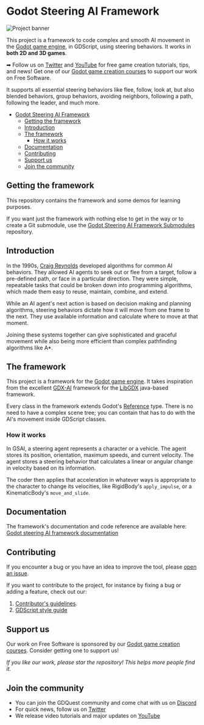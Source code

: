 # Godot Steering AI Framework

![Project banner](./assets/banner.svg)

This project is a framework to code complex and smooth AI movement in the [Godot game engine](https://godotengine.org/), in GDScript, using steering behaviors. It works in **both 2D and 3D games**.

➡ Follow us on [Twitter](https://twitter.com/NathanGDQuest) and [YouTube](https://www.youtube.com/c/gdquest/) for free game creation tutorials, tips, and news! Get one of our [Godot game creation courses](https://gdquest.mavenseed.com/) to support our work on Free Software.

It supports all essential steering behaviors like flee, follow, look at, but also blended behaviors, group behaviors, avoiding neighbors, following a path, following the leader, and much more.

- [Godot Steering AI Framework](#godot-steering-ai-framework)
  - [Getting the framework](#getting-the-framework)
  - [Introduction](#introduction)
  - [The framework](#the-framework)
    - [How it works](#how-it-works)
  - [Documentation](#documentation)
  - [Contributing](#contributing)
  - [Support us](#support-us)
  - [Join the community](#join-the-community)

## Getting the framework

This repository contains the framework and some demos for learning purposes.

If you want just the framework with nothing else to get in the way or to create a Git submodule, use the [Godot Steering AI Framework Submodules](https://github.com/GDQuest/godot-steering-ai-framework-submodule) repository.

## Introduction

In the 1990s, [Craig Reynolds](http://www.red3d.com/cwr/) developed algorithms for common AI behaviors. They allowed AI agents to seek out or flee from a target, follow a pre-defined path, or face in a particular direction. They were simple, repeatable tasks that could be broken down into programming algorithms, which made them easy to reuse, maintain, combine, and extend.

While an AI agent's next action is based on decision making and planning algorithms, steering behaviors dictate how it will move from one frame to the next. They use available information and calculate where to move at that moment.

Joining these systems together can give sophisticated and graceful movement while also being more efficient than complex pathfinding algorithms like A\*.

## The framework

This project is a framework for the [Godot game engine](https://godotengine.org/). It takes inspiration from the excellent [GDX-AI](https://github.com/libgdx/gdx-ai) framework for the [LibGDX](https://libgdx.badlogicgames.com/) java-based framework.

Every class in the framework extends Godot's [Reference](https://docs.godotengine.org/en/latest/classes/class_reference.html) type. There is no need to have a complex scene tree; you can contain that has to do with the AI's movement inside GDScript classes.

### How it works

In GSAI, a steering agent represents a character or a vehicle. The agent stores its position, orientation, maximum speeds, and current velocity. The agent stores a steering behavior that calculates a linear or angular change in velocity based on its information.

The coder then applies that acceleration in whatever ways is appropriate to the character to change its velocities, like RigidBody's `apply_impulse`, or a KinematicBody's `move_and_slide`.

## Documentation

The framework's documentation and code reference are available here: [Godot steering AI framework documentation](https://gdquest.gitbook.io/godot-3-steering-ai-framework-reference/)

## Contributing

If you encounter a bug or you have an idea to improve the tool, please [open an issue](https://github.com/GDQuest/gdscript-docs-maker/issues/new).

If you want to contribute to the project, for instance by fixing a bug or adding a feature, check out our:

1. [Contributor's guidelines](https://www.gdquest.com/docs/guidelines/contributing-to/gdquest-projects/).
1. [GDScript style guide](https://www.gdquest.com/docs/guidelines/best-practices/godot-gdscript/)

## Support us

Our work on Free Software is sponsored by our [Godot game creation courses](https://gdquest.mavenseed.com/). Consider getting one to support us!

_If you like our work, please star the repository! This helps more people find it._

## Join the community

- You can join the GDQuest community and come chat with us on [Discord](https://discord.gg/CHYVgar)
- For quick news, follow us on [Twitter](https://twitter.com/nathangdquest)
- We release video tutorials and major updates on [YouTube](https://youtube.com/c/gdquest)
